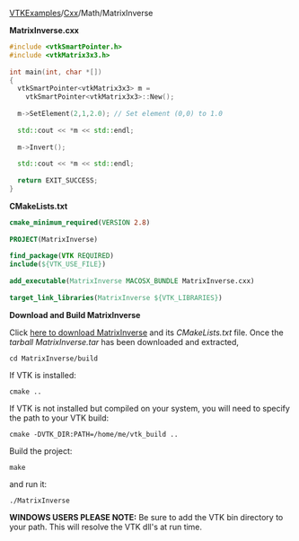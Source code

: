 [VTKExamples](/index/)/[Cxx](/Cxx)/Math/MatrixInverse

**MatrixInverse.cxx**
```c++
#include <vtkSmartPointer.h>
#include <vtkMatrix3x3.h>
	
int main(int, char *[])
{
  vtkSmartPointer<vtkMatrix3x3> m = 
    vtkSmartPointer<vtkMatrix3x3>::New();
  
  m->SetElement(2,1,2.0); // Set element (0,0) to 1.0
  
  std::cout << *m << std::endl;
  
  m->Invert();
  
  std::cout << *m << std::endl;
  
  return EXIT_SUCCESS;
}
```
**CMakeLists.txt**
```cmake
cmake_minimum_required(VERSION 2.8)
 
PROJECT(MatrixInverse)
 
find_package(VTK REQUIRED)
include(${VTK_USE_FILE})
 
add_executable(MatrixInverse MACOSX_BUNDLE MatrixInverse.cxx)
 
target_link_libraries(MatrixInverse ${VTK_LIBRARIES})
```

**Download and Build MatrixInverse**

Click [here to download MatrixInverse](https://github.com/lorensen/VTKWikiExamplesTarballs/raw/master/MatrixInverse.tar) and its *CMakeLists.txt* file.
Once the *tarball MatrixInverse.tar* has been downloaded and extracted,
```
cd MatrixInverse/build 
```
If VTK is installed:
```
cmake ..
```
If VTK is not installed but compiled on your system, you will need to specify the path to your VTK build:
```
cmake -DVTK_DIR:PATH=/home/me/vtk_build ..
```
Build the project:
```
make
```
and run it:
```
./MatrixInverse
```
**WINDOWS USERS PLEASE NOTE:** Be sure to add the VTK bin directory to your path. This will resolve the VTK dll's at run time.

